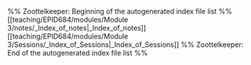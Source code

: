 %% Zoottelkeeper: Beginning of the autogenerated index file list  %%
 [[teaching/EPID684/modules/Module 3/notes/_Index_of_notes|_Index_of_notes]]
 [[teaching/EPID684/modules/Module 3/Sessions/_Index_of_Sessions|_Index_of_Sessions]]
%% Zoottelkeeper: End of the autogenerated index file list  %%
